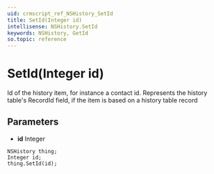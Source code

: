 ```yaml
---
uid: crmscript_ref_NSHistory_SetId
title: SetId(Integer id)
intellisense: NSHistory.SetId
keywords: NSHistory, GetId
so.topic: reference
---
```


# SetId(Integer id)

Id of the history item, for instance a contact id. Represents the history table's RecordId field, if the item is based on a history table record

## Parameters

* **id** Integer

```crmscript
NSHistory thing;
Integer id;
thing.SetId(id);
```

